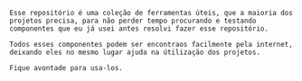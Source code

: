     Esse repositório é uma coleção de ferramentas úteis, que a maioria dos projetos precisa, para não perder tempo procurando e testando componentes que eu já usei antes resolvi fazer esse repositório.

    Todos esses componentes podem ser encontraos facilmente pela internet, deixando eles no mesmo lugar ajuda na útilização dos projetos.

    Fique avontade para usa-los.